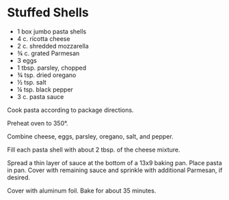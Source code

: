 # Stuffed Shells

- 1 box jumbo pasta shells
- 4 c. ricotta cheese
- 2 c. shredded mozzarella
- ¾ c. grated Parmesan
- 3 eggs
- 1 tbsp. parsley, chopped
- ¾ tsp. dried oregano
- ½ tsp. salt
- ¼ tsp. black pepper
- 3 c. pasta sauce

Cook pasta according to package directions.

Preheat oven to 350°.

Combine cheese, eggs, parsley, oregano, salt, and pepper.

Fill each pasta shell with about 2 tbsp. of the cheese mixture.

Spread a thin layer of sauce at the bottom of a 13x9 baking pan. Place pasta in
pan. Cover with remaining sauce and sprinkle with additional Parmesan, if
desired.

Cover with aluminum foil. Bake for about 35 minutes.
